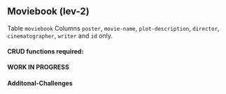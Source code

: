 ## Moviebook (lev-2)

Table `moviebook`
Columns `poster`, `movie-name`, `plot-description`, `director`, `cinematographer`, `writer` and `id` only.

#### CRUD functions required:
**WORK IN PROGRESS**

#### Additonal-Challenges
